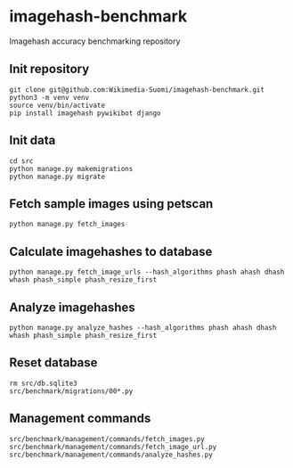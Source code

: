 # imagehash-benchmark
Imagehash accuracy benchmarking repository

## Init repository
```
git clone git@github.com:Wikimedia-Suomi/imagehash-benchmark.git
python3 -m venv venv
source venv/bin/activate
pip install imagehash pywikibot django
```
## Init data
```
cd src
python manage.py makemigrations
python manage.py migrate
```
## Fetch sample images using petscan
```
python manage.py fetch_images
```
## Calculate imagehashes to database
```
python manage.py fetch_image_urls --hash_algorithms phash ahash dhash whash phash_simple phash_resize_first 
```
## Analyze imagehashes
```
python manage.py analyze_hashes --hash_algorithms phash ahash dhash whash phash_simple phash_resize_first
```
## Reset database
```
rm src/db.sqlite3
src/benchmark/migrations/00*.py
```

## Management commands
```
src/benchmark/management/commands/fetch_images.py
src/benchmark/management/commands/fetch_image_url.py
src/benchmark/management/commands/analyze_hashes.py
```

